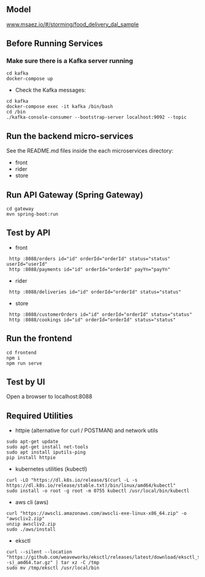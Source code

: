# 

## Model
www.msaez.io/#/storming/food_delivery_dal_sample

## Before Running Services
### Make sure there is a Kafka server running
```
cd kafka
docker-compose up
```
- Check the Kafka messages:
```
cd kafka
docker-compose exec -it kafka /bin/bash
cd /bin
./kafka-console-consumer --bootstrap-server localhost:9092 --topic
```

## Run the backend micro-services
See the README.md files inside the each microservices directory:

- front
- rider
- store


## Run API Gateway (Spring Gateway)
```
cd gateway
mvn spring-boot:run
```

## Test by API
- front
```
 http :8088/orders id="id" orderId="orderId" status="status" userId="userId" 
 http :8088/payments id="id" orderId="orderId" payYn="payYn" 
```
- rider
```
 http :8088/deliveries id="id" orderId="orderId" status="status" 
```
- store
```
 http :8088/customerOrders id="id" orderId="orderId" status="status" 
 http :8088/cookings id="id" orderId="orderId" status="status" 
```


## Run the frontend
```
cd frontend
npm i
npm run serve
```

## Test by UI
Open a browser to localhost:8088

## Required Utilities

- httpie (alternative for curl / POSTMAN) and network utils
```
sudo apt-get update
sudo apt-get install net-tools
sudo apt install iputils-ping
pip install httpie
```

- kubernetes utilities (kubectl)
```
curl -LO "https://dl.k8s.io/release/$(curl -L -s https://dl.k8s.io/release/stable.txt)/bin/linux/amd64/kubectl"
sudo install -o root -g root -m 0755 kubectl /usr/local/bin/kubectl
```

- aws cli (aws)
```
curl "https://awscli.amazonaws.com/awscli-exe-linux-x86_64.zip" -o "awscliv2.zip"
unzip awscliv2.zip
sudo ./aws/install
```

- eksctl 
```
curl --silent --location "https://github.com/weaveworks/eksctl/releases/latest/download/eksctl_$(uname -s)_amd64.tar.gz" | tar xz -C /tmp
sudo mv /tmp/eksctl /usr/local/bin
```

